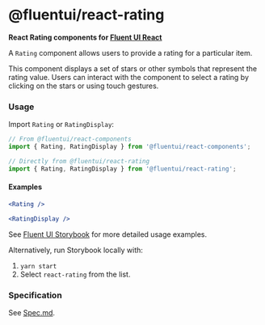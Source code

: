 # @fluentui/react-rating

**React Rating components for [Fluent UI React](https://react.fluentui.dev)**

A `Rating` component allows users to provide a rating for a particular item.

This component displays a set of stars or other symbols that represent the rating value. Users can interact with the component to select a rating by clicking on the stars or using touch gestures.

### Usage

Import `Rating` or `RatingDisplay`:

```js
// From @fluentui/react-components
import { Rating, RatingDisplay } from '@fluentui/react-components';

// Directly from @fluentui/react-rating
import { Rating, RatingDisplay } from '@fluentui/react-rating';
```

#### Examples

```jsx
<Rating />

<RatingDisplay />
```

See [Fluent UI Storybook](https://react.fluentui.dev/) for more detailed usage examples.

Alternatively, run Storybook locally with:

1. `yarn start`
2. Select `react-rating` from the list.

### Specification

See [Spec.md](./docs/Spec.md).
